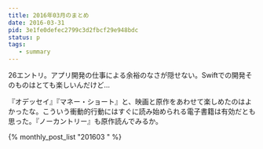 ```yaml
---
title: 2016年03月のまとめ
date: 2016-03-31
pid: 3e1fe0defec2799c3d2fbcf29e948bdc
status: p
tags:
   - summary
---
```


26エントリ。アプリ開発の仕事による余裕のなさが隠せない。Swiftでの開発そのものはとても楽しいんだけど…

『オデッセイ』『マネー・ショート』と、映画と原作をあわせて楽しめたのはよかったな。こういう衝動的行動にはすぐに読み始められる電子書籍は有効だとも思った。『ノーカントリー』も原作読んでみるか。

{% monthly_post_list "201603 " %}